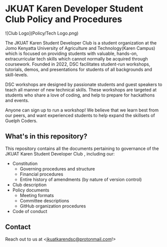 # JKUAT Karen Developer Student Club Policy and Procedures

![Club Logo](Policy/Tech Logo.png)

The JKUAT Karen Student Developer Club is a student organization at the Jomo Kenyatta University of Agriculture and Technology(Karen Campus) which is focused on providing students with valuable, hands-on, extracurricular tech skills which cannot normally be acquired through coursework.
Founded in 2022, DSC facilitates student-run workshops, tutorials, demos, and presentations for students of all backgrounds and skill-levels.

DSC workshops are designed by passionate students and guest speakers to teach all manner of new technical skills.
These workshops are targeted at students who share a love of coding, and help to prepare for hackathons and events.

Anyone can sign up to run a workshop!
We believe that we learn best from our peers, and want experienced students to help expand the skillsets of Guelph Coders.

## What's in this repository?

This repository contains all the documents pertaining to governance of the JKUAT Karen Student Developer Club , including our:

- Constitution
  + Governing procedures and structure
  + Financial procedures
  + Entire history of amendments (by nature of version control)
- Club description
- Policy documents
  + Meeting formats
  + Committee descriptions
  + GitHub organization procedures
- Code of conduct

## Contact

Reach out to us at <jkuatkarendsc@protonmail.com!>
